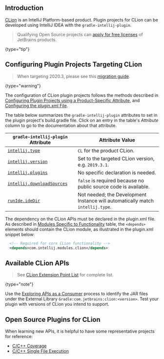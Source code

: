 [//]: # (title: CLion Plugin Development)

<!-- Copyright 2000-2021 JetBrains s.r.o. and other contributors. Use of this source code is governed by the Apache 2.0 license that can be found in the LICENSE file. -->

## Introduction
[CLion](https://www.jetbrains.com/clion/) is an IntelliJ Platform-based product.
Plugin projects for CLion can be developed using IntelliJ IDEA with the `gradle-intellij-plugin`.

 >  Qualifying Open Source projects can [apply for free licenses](https://www.jetbrains.com/community/opensource/) of JetBrains products.
 >
 {type="tip"}

## Configuring Plugin Projects Targeting CLion

 >  When targeting 2020.3, please see this [migration guide](https://blog.jetbrains.com/clion/2020/12/migration-guide-for-plugins-2020-3/).
 >
 {type="warning"}

The configuration of CLion plugin projects follows the methods described in [Configuring Plugin Projects using a Product-Specific Attribute](dev_alternate_products.md#configuring-plugin-projects-using-a-product-specific-attribute), and [Configuring the plugin.xml File](dev_alternate_products.md#configuring-pluginxml).

The table below summarizes the `gradle-intellij-plugin` attributes to set in the plugin project's <path>build.gradle</path> file.
Click on an entry in the table's *Attribute* column to go to the documentation about that attribute.

| `gradle-intellij-plugin` Attribute       | Attribute Value                                                                |
| ---------------------------------------- | ------------------------------------------------------------------------------ |
| [`intellij.type`][properties]            | `CL` for the product CLion.                                                    |
| [`intellij.version`][properties]         | Set to the targeted CLion version, e.g. `2019.3.1`.                            |
| [`intellij.plugins`][properties]         | No specific declaration is needed.                                             |
| [`intellij.downloadSources`][properties] | `false` is required because no public source code is available.                |
| [`runIde.ideDir`][dsl]                   | Not needed; the Development Instance will automatically match `intellij.type`. |

[properties]: https://github.com/JetBrains/gradle-intellij-plugin/blob/master/README.md#intellij-platform-properties
[dsl]: https://github.com/JetBrains/gradle-intellij-plugin/blob/master/README.md#running-dsl

The dependency on the CLion APIs must be declared in the <path>plugin.xml</path> file.
As described in [Modules Specific to Functionality](plugin_compatibility.md#modules-specific-to-functionality) table, the `<depends>` elements should contain the CLion module, as illustrated in the <path>plugin.xml</path> snippet below:

```xml
  <!-- Required for core CLion functionality -->
  <depends>com.intellij.modules.clion</depends>
```

## Available CLion APIs

 > See [CLion Extension Point List](clion_extension_point_list.md) for complete list.
 >
 {type="note"}

Use the [Exploring APIs as a Consumer](plugin_compatibility.md#exploring-apis-as-a-consumer) process to identify the JAR files under the External Library `Gradle:com.jetbrains:clion:<version>`.
Test your plugin with versions of CLion you intend to support.

## Open Source Plugins for CLion
When learning new APIs, it is helpful to have some representative projects for reference:
* [C/C++ Coverage](https://github.com/zero9178/C-Cpp-Coverage-for-CLion)
* [C/C++ Single File Execution](https://github.com/corochann/SingleFileExecutionPlugin)

